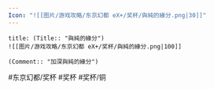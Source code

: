 ```yaml
---
Icon: "![[图片/游戏攻略/东京幻都 eX+/奖杯/與純的緣分.png|30]]"
---
```

```ad-common-bronze-trophy
title: (Title:: "與純的緣分")
![[图片/游戏攻略/东京幻都 eX+/奖杯/與純的緣分.png|100]]

(Comment:: "加深與純的緣分")
```

#东京幻都/奖杯 #奖杯 #奖杯/铜
